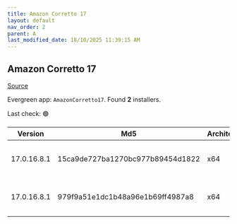 ```yaml
---
title: Amazon Corretto 17
layout: default
nav_order: 2
parent: A
last_modified_date: 18/10/2025 11:39:15 AM
---
```


## Amazon Corretto 17

[Source](https://aws.amazon.com/corretto/)

Evergreen app: `AmazonCorretto17`. Found **2** installers.

Last check: 🟢

| Version     | Md5                              | Architecture | Type | URI                                                                                                                                                                                                          |
| ----------- | -------------------------------- | ------------ | ---- | ------------------------------------------------------------------------------------------------------------------------------------------------------------------------------------------------------------ |
| 17.0.16.8.1 | 15ca9de727ba1270bc977b89454d1822 | x64          | msi  | [https://corretto.aws/downloads/resources/17.0.16.8.1/amazon-corretto-17.0.16.8.1-windows-x64.msi](https://corretto.aws/downloads/resources/17.0.16.8.1/amazon-corretto-17.0.16.8.1-windows-x64.msi)         |
| 17.0.16.8.1 | 979f9a51e1dc1b48a96e1b69ff4987a8 | x64          | zip  | [https://corretto.aws/downloads/resources/17.0.16.8.1/amazon-corretto-17.0.16.8.1-windows-x64-jdk.zip](https://corretto.aws/downloads/resources/17.0.16.8.1/amazon-corretto-17.0.16.8.1-windows-x64-jdk.zip) |
